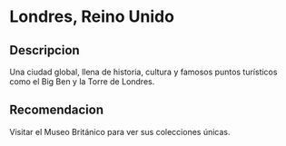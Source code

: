 # Londres, Reino Unido

## Descripcion
Una ciudad global, llena de historia, cultura y famosos puntos turísticos como el Big Ben y la Torre de Londres.

## Recomendacion
Visitar el Museo Británico para ver sus colecciones únicas.


